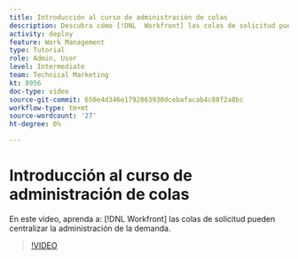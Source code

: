 ```yaml
---
title: Introducción al curso de administración de colas
description: Descubra cómo [!DNL  Workfront] las colas de solicitud pueden centralizar la administración de la demanda.
activity: deploy
feature: Work Management
type: Tutorial
role: Admin, User
level: Intermediate
team: Technical Marketing
kt: 8956
doc-type: video
source-git-commit: 650e4d346e1792863930dcebafacab4c88f2a8bc
workflow-type: tm+mt
source-wordcount: '27'
ht-degree: 0%

---
```


# Introducción al curso de administración de colas

En este vídeo, aprenda a: [!DNL  Workfront] las colas de solicitud pueden centralizar la administración de la demanda.

>[!VIDEO](https://video.tv.adobe.com/v/335219/?quality=12&learn=on)
